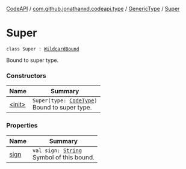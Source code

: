 [CodeAPI](../../../index.md) / [com.github.jonathanxd.codeapi.type](../../index.md) / [GenericType](../index.md) / [Super](.)

# Super

`class Super : `[`WildcardBound`](../-wildcard-bound/index.md)

Bound to super type.

### Constructors

| Name | Summary |
|---|---|
| [&lt;init&gt;](-init-.md) | `Super(type: `[`CodeType`](../../-code-type/index.md)`)`<br>Bound to super type. |

### Properties

| Name | Summary |
|---|---|
| [sign](sign.md) | `val sign: `[`String`](https://kotlinlang.org/api/latest/jvm/stdlib/kotlin/-string/index.html)<br>Symbol of this bound. |
